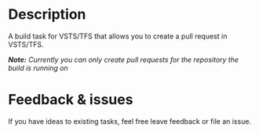 # Description

A build task for VSTS/TFS that allows you to create a pull request in VSTS/TFS.

***Note:** Currently you can only create pull requests for the repository the build is running on*

# Feedback & issues
If you have ideas to existing tasks, feel free leave feedback or file an issue.